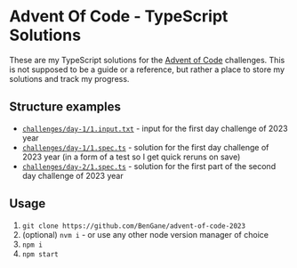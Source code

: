 # Advent Of Code - TypeScript Solutions

These are my TypeScript solutions for the [Advent of Code](https://adventofcode.com/) challenges. This is not supposed to be a guide or a reference, but rather a place to store my solutions and track my progress.

## Structure examples

- [`challenges/day-1/1.input.txt`](./2023/day-1/1.input.txt) - input for the first day challenge of 2023 year
- [`challenges/day-1/1.spec.ts`](./2023/day-1/1.spec.ts) - solution for the first day challenge of 2023 year (in a form of a test so I get quick reruns on save)
- [`challenges/day-2/1.spec.ts`](./2023/day-2/1.spec.ts) - solution for the first part of the second day challenge of 2023 year

## Usage

1. `git clone https://github.com/BenGane/advent-of-code-2023`
1. (optional) `nvm i` - or use any other node version manager of choice
1. `npm i`
1. `npm start`
